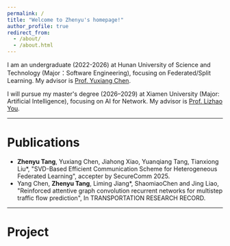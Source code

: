 ```yaml
---
permalink: /
title: "Welcome to Zhenyu's homepage!"
author_profile: true
redirect_from: 
  - /about/
  - /about.html
---
```


I am an undergraduate (2022-2026) at Hunan University of Science and Technology (Major：Software Engineering), focusing on Federated/Split Learning. My advisor is [Prof. Yuxiang Chen](https://faculty.hnust.edu.cn/pubtphp/jsjkxygcxy/1050147/chinese/index.html).

I will pursue my master's degree (2026–2029) at Xiamen University (Major: Artificial Intelligence), focusing on AI for Network. My advisor is [Prof. Lizhao You](https://youlizhao.github.io/).

***
# Publications
* **Zhenyu Tang**, Yuxiang Chen, Jiahong Xiao, Yuanqiang Tang, Tianxiong Liu*, "SVD-Based Efficient Communication Scheme for Heterogeneous Federated Learning", accepter by SecureComm 2025.
* Yang Chen, **Zhenyu Tang**, Liming Jiang*, ShaomiaoChen and Jing Liao, "Reinforced attentive graph convolution recurrent networks for multistep traffic flow prediction", In TRANSPORTATION RESEARCH RECORD.

***
# Project

